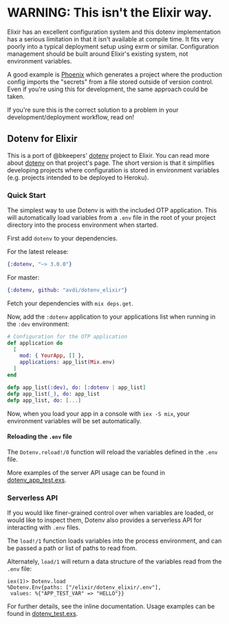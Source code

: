 # WARNING: This isn't the Elixir way.

Elixir has an excellent configuration system and this dotenv implementation has
a serious limitation in that it isn't available at compile time. It fits very
poorly into a typical deployment setup using exrm or similar. Configuration
management should be built around Elixir's existing system, not environment
variables.

A good example is [Phoenix](http://www.phoenixframework.org/) which generates a
project where the production config imports the "secrets" from a file stored
outside of version control. Even if you're using this for development, the same
approach could be taken.

If you're sure this is the correct solution to a problem in your
development/deployment workflow, read on!

## Dotenv for Elixir

This is a port of @bkeepers' [dotenv](https://github.com/bkeepers/dotenv) project to Elixir. You can read more about [dotenv](https://github.com/bkeepers/dotenv) on that project's page. The short version is that it simplifies developing projects where configuration is stored in environment variables (e.g. projects intended to be deployed to Heroku).

### Quick Start

The simplest way to use Dotenv is with the included OTP application. This will automatically load variables from a `.env` file in the root of your project directory into the process environment when started.

First add `dotenv` to your dependencies.

For the latest release:

```elixir
{:dotenv, "~> 3.0.0"}
```

For master:

```elixir
{:dotenv, github: "avdi/dotenv_elixir"}
```

Fetch your dependencies with `mix deps.get`.

Now, add the `:dotenv` application to your applications list when running in the `:dev` environment:

```elixir
# Configuration for the OTP application
def application do
  [
    mod: { YourApp, [] },
    applications: app_list(Mix.env)
  ]
end

defp app_list(:dev), do: [:dotenv | app_list]
defp app_list(_), do: app_list
defp app_list, do: [...]
```

Now, when you load your app in a console with `iex -S mix`, your environment variables will be set automatically.

#### Reloading the `.env` file

The `Dotenv.reload!/0` function will reload the variables defined in the `.env` file.

More examples of the server API usage can be found in [dotenv_app_test.exs](https://github.com/avdi/dotenv_elixir/blob/master/test/dotenv_app_test.exs).

### Serverless API

If you would like finer-grained control over when variables are loaded, or would like to inspect them, Dotenv also provides a serverless API for interacting with `.env` files.

The `load!/1` function loads variables into the process environment, and can be passed a path or list of paths to read from.

Alternately, `load/1` will return a data structure of the variables read from the `.env` file:

```
iex(1)> Dotenv.load
%Dotenv.Env{paths: ["/elixir/dotenv_elixir/.env"],
 values: %{"APP_TEST_VAR" => "HELLO"}}
```

For further details, see the inline documentation. Usage examples can be found in [dotenv_test.exs](https://github.com/avdi/dotenv_elixir/blob/master/test/dotenv_test.exs).
